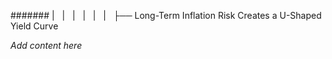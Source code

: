 ####### |   |   |   |   |   |   ├── Long-Term Inflation Risk Creates a U-Shaped Yield Curve

*Add content here*